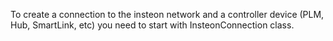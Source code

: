 ﻿To create a connection to the insteon network and a controller device (PLM, Hub, SmartLink, etc) you need to start with InsteonConnection class.
